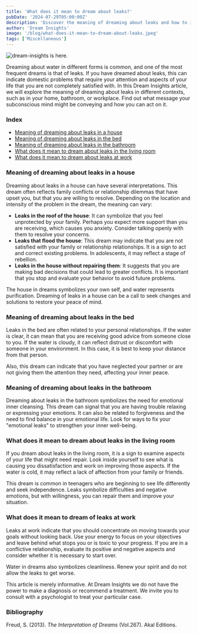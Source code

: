 ```yaml
---
title: 'What does it mean to dream about leaks?'
pubDate: '2024-07-29T05:00:00Z'
description: 'Discover the meaning of dreaming about leaks and how to interpret their various manifestations in your life.'
author: 'Dream Insights'
image: '/blog/what-does-it-mean-to-dream-about-leaks.jpeg'
tags: ['Miscellaneous']
---
```


![dream-insights is here.](/blog/what-does-it-mean-to-dream-about-leaks.jpeg)

Dreaming about water in different forms is common, and one of the most frequent dreams is that of leaks. If you have dreamed about leaks, this can indicate domestic problems that require your attention and aspects of your life that you are not completely satisfied with. In this Dream Insights article, we will explore the meaning of dreaming about leaks in different contexts, such as in your home, bathroom, or workplace. Find out what message your subconscious mind might be conveying and how you can act on it.

### Index

- [Meaning of dreaming about leaks in a house](#meaning-of-dreaming-about-leaks-in-a-house)
- [Meaning of dreaming about leaks in the bed](#meaning-of-dreaming-about-leaks-in-the-bed)
- [Meaning of dreaming about leaks in the bathroom](#meaning-of-dreaming-about-leaks-in-the-bathroom)
- [What does it mean to dream about leaks in the living room](#what-does-it-mean-to-dream-about-leaks-in-the-living-room)
- [What does it mean to dream about leaks at work](#what-does-it-mean-to-dream-about-leaks-at-work)

### Meaning of dreaming about leaks in a house

Dreaming about leaks in a house can have several interpretations. This dream often reflects family conflicts or relationship dilemmas that have upset you, but that you are willing to resolve. Depending on the location and intensity of the problem in the dream, the meaning can vary:

- **Leaks in the roof of the house**: It can symbolize that you feel unprotected by your family. Perhaps you expect more support than you are receiving, which causes you anxiety. Consider talking openly with them to resolve your concerns.
- **Leaks that flood the house**: This dream may indicate that you are not satisfied with your family or relationship relationships. It is a sign to act and correct existing problems. In adolescents, it may reflect a stage of rebellion.
- **Leaks in the house without repairing them**: It suggests that you are making bad decisions that could lead to greater conflicts. It is important that you stop and evaluate your behavior to avoid future problems.

The house in dreams symbolizes your own self, and water represents purification. Dreaming of leaks in a house can be a call to seek changes and solutions to restore your peace of mind.

### Meaning of dreaming about leaks in the bed

Leaks in the bed are often related to your personal relationships. If the water is clear, it can mean that you are receiving good advice from someone close to you. If the water is cloudy, it can reflect distrust or discomfort with someone in your environment. In this case, it is best to keep your distance from that person.

Also, this dream can indicate that you have neglected your partner or are not giving them the attention they need, affecting your inner peace.

### Meaning of dreaming about leaks in the bathroom

Dreaming about leaks in the bathroom symbolizes the need for emotional inner cleansing. This dream can signal that you are having trouble relaxing or expressing your emotions. It can also be related to forgiveness and the need to find balance in your emotional life. Look for ways to fix your "emotional leaks" to strengthen your inner well-being.

### What does it mean to dream about leaks in the living room

If you dream about leaks in the living room, it is a sign to examine aspects of your life that might need repair. Look inside yourself to see what is causing you dissatisfaction and work on improving those aspects. If the water is cold, it may reflect a lack of affection from your family or friends.

This dream is common in teenagers who are beginning to see life differently and seek independence. Leaks symbolize difficulties and negative emotions, but with willingness, you can repair them and improve your situation.

### What does it mean to dream of leaks at work

Leaks at work indicate that you should concentrate on moving towards your goals without looking back. Use your energy to focus on your objectives and leave behind what stops you or is toxic to your progress. If you are in a conflictive relationship, evaluate its positive and negative aspects and consider whether it is necessary to start over.

Water in dreams also symbolizes cleanliness. Renew your spirit and do not allow the leaks to get worse.

This article is merely informative. At Dream Insights we do not have the power to make a diagnosis or recommend a treatment. We invite you to consult with a psychologist to treat your particular case.

### Bibliography

Freud, S. (2013). *The Interpretation of Dreams* (Vol.267). Akal Editions.